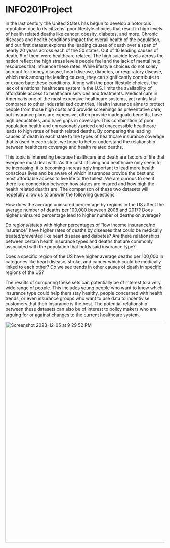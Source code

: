 # INFO201Project
In the last century the United States has begun to develop a notorious reputation due to its citizens' poor lifestyle choices that result in high levels of health related deaths like cancer, obesity, diabetes, and more. Chronic diseases and health conditions impact the overall health of the population, and our first dataset explores the leading causes of death over a span of nearly 20 years across each of the 50 states. Out of 10 leading causes of death, 9 of them were healthcare related. The high suicide levels across the nation reflect the high stress levels people feel and the lack of mental help resources that influence these rates. While lifestyle choices do not solely account for kidney disease, heart disease, diabetes, or respiratory disease, which rank among the leading causes, they can significantly contribute to or exacerbate these conditions. Along with the poor lifestyle choices, the lack of a national healthcare system in the U.S. limits the availability of affordable access to healthcare services and treatments. Medical care in America is one of the most expensive healthcare systems, yet ranks last compared to other industrialized countries. Health insurance aims to protect people from those high costs and provide screenings as preventative care, but insurance plans are expensive, often provide inadequate benefits, have high deductibles, and have gaps in coverage. This combination of poor population health and unreasonably priced and unaccessible healthcare leads to high rates of health related deaths. By comparing the leading causes of death in each state to the types of healthcare insurance coverage that is used in each state, we hope to better understand the relationship between healthcare coverage and health related deaths. 

This topic is interesting because healthcare and death are factors of life that everyone must deal with. As the cost of living and healthcare only seem to be increasing, it is becoming increasingly important to lead more health conscious lives and be aware of which insurances provide the best and most affordable access to live life to the fullest. We are curious to see if there is a connection between how states are insured and how high the health related deaths are. The comparison of these two datasets will hopefully allow us to answer the following questions:

How does the average uninsured percentage by regions in the US affect the average number of deaths per 100,000 between 2008 and 2017? Does higher uninsured percentage lead to higher number of deaths on average?

Do regions/states with higher percentages of “low income insurance/no insurance” have higher rates of deaths by diseases that could be medically treated/prevented like heart disease and diabetes? Are there relationships between certain health insurance types and deaths that are commonly associated with the population that holds said insurance type? 

Does a specific region of the US have higher average deaths per 100,000 in categories like heart disease, stroke, and cancer which could be medically linked to each other? Do we see trends in other causes of death in specific regions of the US?

The results of comparing these sets can potentially be of interest to a very wide range of people. This includes young people who want to know which insurance type could help them stay healthy, people concerned with health trends, or even insurance groups who want to use data to incentivise customers that their insurance is the best. The potential relationship between these datasets can also be of interest to policy makers who are arguing for or against changes to the current healthcare system. 


<img width="698" alt="Screenshot 2023-12-05 at 9 29 52 PM" src="https://github.com/LeeJoh22/INFO201Project/assets/115340183/01a7cf54-d76a-4888-bd81-c0987772f48b">


